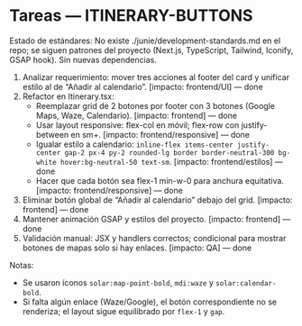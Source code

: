 # Tareas — ITINERARY-BUTTONS

Estado de estándares: No existe ./junie/development-standards.md en el repo; se siguen patrones del proyecto (Next.js, TypeScript, Tailwind, Iconify, GSAP hook). Sin nuevas dependencias.

1. Analizar requerimiento: mover tres acciones al footer del card y unificar estilo al de “Añadir al calendario”. [impacto: frontend/UI] — done
2. Refactor en Itinerary.tsx:
   - Reemplazar grid de 2 botones por footer con 3 botones (Google Maps, Waze, Calendario). [impacto: frontend] — done
   - Usar layout responsive: flex-col en móvil; flex-row con justify-between en sm+. [impacto: frontend/responsive] — done
   - Igualar estilo a calendario: `inline-flex items-center justify-center gap-2 px-4 py-2 rounded-lg border border-neutral-300 bg-white hover:bg-neutral-50 text-sm`. [impacto: frontend/estilos] — done
   - Hacer que cada botón sea flex-1 min-w-0 para anchura equitativa. [impacto: frontend/responsive] — done
3. Eliminar botón global de “Añadir al calendario” debajo del grid. [impacto: frontend] — done
4. Mantener animación GSAP y estilos del proyecto. [impacto: frontend] — done
5. Validación manual: JSX y handlers correctos; condicional para mostrar botones de mapas solo si hay enlaces. [impacto: QA] — done

Notas:
- Se usaron íconos `solar:map-point-bold`, `mdi:waze` y `solar:calendar-bold`.
- Si falta algún enlace (Waze/Google), el botón correspondiente no se renderiza; el layout sigue equilibrado por `flex-1` y `gap`.
